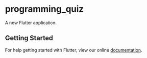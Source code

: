 # programming_quiz

A new Flutter application.

## Getting Started

For help getting started with Flutter, view our online
[documentation](https://flutter.io/).

